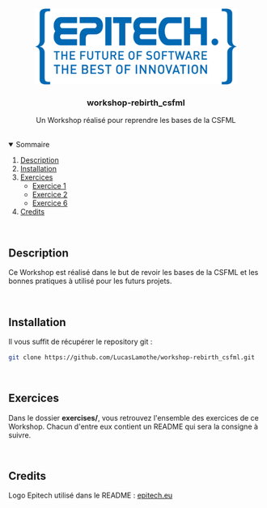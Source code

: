 <br />
<p align="center">
  <a href="https://github.com/LucasLamothe/workshop-rebirth_csfml">
    <img src=".github/assets/epitech-logo.png" alt="Logo Epitech" width="400" height="150">
  </a>

  <h3 align="center">workshop-rebirth_csfml</h3>

  <p align="center">
    Un Workshop réalisé pour reprendre les bases de la CSFML
  </p>
</p>

<br />
<details open="open">
  <summary>Sommaire</summary>
  <ol>
    <li>
      <a href="#description">Description</a>
    </li>
    <li>
      <a href="#installation">Installation</a>
    </li>
    <li>
      <a href="#exercises">Exercices</a>
      <ul>
        <li><a href="https://github.com/LucasLamothe/workshop-rebirth_csfml/tree/master/exercises/exercise01">Exercice 1</a></li>
        <li><a href="https://github.com/LucasLamothe/workshop-rebirth_csfml/tree/master/exercises/exercise01">Exercice 2</a></li>
        <li><a href="https://github.com/LucasLamothe/workshop-rebirth_csfml/tree/master/exercises/exercise03">Exercice 6</a></li>
      </ul>
    </li>
    <li>
      <a href="#credits">Credits</a>
    </li>
  </ol>
</details>

<br />

## Description

Ce Workshop est réalisé dans le but de revoir les bases de la CSFML et les bonnes pratiques à utilisé pour les futurs projets.

<br />

## Installation

Il vous suffit de récupérer le repository git :

```sh
git clone https://github.com/LucasLamothe/workshop-rebirth_csfml.git
```

<br />

## Exercices

Dans le dossier **exercises/**, vous retrouvez l'ensemble des exercices de ce Workshop. Chacun d'entre eux contient un README qui sera la consigne à suivre.

<br />

## Credits

Logo Epitech utilisé dans le README : <a href="https://www.epitech.eu/">epitech.eu</a>

